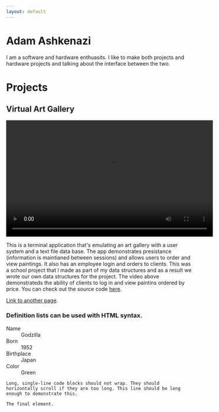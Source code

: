 ```yaml
---
layout: default
---
```

# Adam Ashkenazi
I am a software and hardware enthuasits. I like to make both projects and hardware projects and talking about the interface between the two.

# Projects
## Virtual Art Gallery

<video src="https://user-images.githubusercontent.com/17362800/207952910-e6cc1e04-79f5-45a2-882a-36fb79354839.mov" controls width="560" height="315" style="max-width: 730px;">
</video>

This is a terminal application that's emulating an art gallery with a user system and a text file data base. The app demonstrates presistance (information is maintianed between sessions) and allows users to order and view paintings. It also has an employee login and orders to clients. This was a school project that I made as part of my data structures and as a result we wrote our own data structures for the project. The video above demonstrateds the ability of clients to log in and view paintins ordered by price. You can check out the source code [here](https://github.com/adam100150/virtual-art-gallery).


[Link to another page](./another-page.html).


### Definition lists can be used with HTML syntax.

<dl>
<dt>Name</dt>
<dd>Godzilla</dd>
<dt>Born</dt>
<dd>1952</dd>
<dt>Birthplace</dt>
<dd>Japan</dd>
<dt>Color</dt>
<dd>Green</dd>
</dl>

```
Long, single-line code blocks should not wrap. They should horizontally scroll if they are too long. This line should be long enough to demonstrate this.
```

```
The final element.
```
